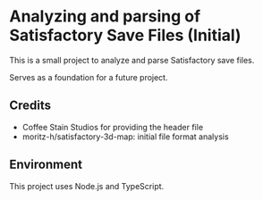 # Analyzing and parsing of Satisfactory Save Files (Initial)

This is a small project to analyze and parse Satisfactory save files.

Serves as a foundation for a future project.

## Credits

- Coffee Stain Studios for providing the header file
- moritz-h/satisfactory-3d-map: initial file format analysis

## Environment

This project uses Node.js and TypeScript.
